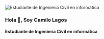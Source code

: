 
![Estudiante de Ingeniería Civil en informática](https://avatars.githubusercontent.com/u/67244497?v=4)
### Hola 👋, Soy Camilo Lagos


#### Estudiante de Ingeniería Civil en informática








